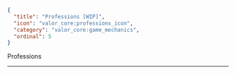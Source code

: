 ```json
{
  "title": "Professions [WIP]",
  "icon": "valor_core:professions_icon", 
  "category": "valor_core:game_mechanics",
  "ordinal": 5
}
```

Professions

---

